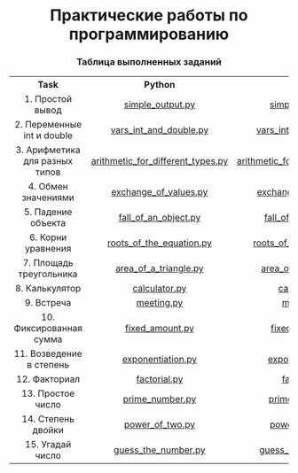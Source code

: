 <h1 align="center">Практические работы по программированию</h1>

<h3 align="center">Таблица выполненных заданий</h3>
<table style="width:100%;text-align:center">
    <tr>
        <th>Task</th>
        <th>Python</th>
        <th>C++</th>
    </tr>
    <tr>
        <td>1. Простой вывод</td>
        <td><a href="https://github.com/VladSmiyan/asdfghjkl-/tree/main/Programming/Practice/01/Python/simple_output.py">simple_output.py</a></td>
        <td><a href="https://github.com/VladSmiyan/asdfghjkl-/tree/main/Programming/Practice/01/C%2B%2B/simple_output.cpp">simple_output.cpp</a></td>
    </tr>
    <tr>
        <td>2. Переменные int и double</td>
        <td><a href="https://github.com/VladSmiyan/asdfghjkl-/tree/main/Programming/Practice/02/Python//vars_int_and_double.py">vars_int_and_double.py</a></td>
        <td><a href="https://github.com/VladSmiyan/asdfghjkl-/tree/main/Programming/Practice/02/C%2B%2B/vars_int_and_double.cpp">vars_int_and_double.cpp</a></td>
    </tr>
    <tr>
        <td>3. Арифметика для разных типов</td>
        <td><a href="https://github.com/VladSmiyan/asdfghjkl-/tree/main/Programming/Practice/03/Python//arithmetic_for_different_types.py">arithmetic_for_different_types.py</a></td>
        <td><a href="https://github.com/VladSmiyan/asdfghjkl-/tree/main/Programming/Practice/03/C%2B%2B/arithmetic_for_different_types.cpp">arithmetic_for_different_types.cpp</a></td>
    </tr>
    <tr>
        <td>4. Обмен значениями</td>
        <td><a href="https://github.com/VladSmiyan/asdfghjkl-/tree/main/Programming/Practice/04/Python//exchange_of_values.py">exchange_of_values.py</a></td>
        <td><a href="https://github.com/VladSmiyan/asdfghjkl-/tree/main/Programming/Practice/04/C%2B%2B/exchange_of_values.cpp">exchange_of_values.cpp</a></td>
    </tr>
    <tr>
        <td>5. Падение объекта</td>
        <td><a href="https://github.com/VladSmiyan/asdfghjkl-/tree/main/Programming/Practice/05/Python//fall_of_an_object.py">fall_of_an_object.py</a></td>
        <td><a href="https://github.com/VladSmiyan/asdfghjkl-/tree/main/Programming/Practice/05/C%2B%2B/fall_of_an_object.cpp">fall_of_an_object.cpp</a></td>
    </tr>
    <tr>
        <td>6. Корни уравнения</td>
        <td><a href="https://github.com/VladSmiyan/asdfghjkl-/tree/main/Programming/Practice/06/Python//roots_of_the_equation.py">roots_of_the_equation.py</a></td>
        <td><a href="https://github.com/VladSmiyan/asdfghjkl-/tree/main/Programming/Practice/06/C%2B%2B/roots_of_the_equation.cpp">roots_of_the_equation.cpp</a></td>
    </tr>
    <tr>
        <td>7. Площадь треугольника</td>
        <td><a href="https://github.com/VladSmiyan/asdfghjkl-/tree/main/Programming/Practice/07/Python//area_of_a_triangle.py">area_of_a_triangle.py</a></td>
        <td><a href="https://github.com/VladSmiyan/asdfghjkl-/tree/main/Programming/Practice/07/C%2B%2B/area_of_a_triangle.cpp">area_of_a_triangle.cpp</a></td>
    </tr>
    <tr>
        <td>8. Калькулятор</td>
        <td><a href="https://github.com/VladSmiyan/asdfghjkl-/tree/main/Programming/Practice/08/Python//calculator.py">calculator.py</a></td>
        <td><a href="https://github.com/VladSmiyan/asdfghjkl-/tree/main/Programming/Practice/08/C%2B%2B/calculator.cpp">calculator.cpp</a></td>
    </tr>
    <tr>
        <td>9. Встреча</td>
        <td><a href="https://github.com/VladSmiyan/asdfghjkl-/tree/main/Programming/Practice/09/Python//meeting.py">meeting.py</a></td>
        <td><a href="https://github.com/VladSmiyan/asdfghjkl-/tree/main/Programming/Practice/09/C%2B%2B/meeting.cpp">meeting.cpp</a></td>
    </tr>
    <tr>
        <td>10. Фиксированная сумма</td>
        <td><a href="https://github.com/VladSmiyan/asdfghjkl-/tree/main/Programming/Practice/10/Python//fixed_amount.py">fixed_amount.py</a></td>
        <td><a href="https://github.com/VladSmiyan/asdfghjkl-/tree/main/Programming/Practice/10/C%2B%2B/fixed_amount.cpp">fixed_amount.cpp</a></td>
    </tr>
    <tr>
        <td>11. Возведение в степень</td>
        <td><a href="https://github.com/VladSmiyan/asdfghjkl-/tree/main/Programming/Practice/11/Python//exponentiation.py">exponentiation.py</a></td>
        <td><a href="https://github.com/VladSmiyan/asdfghjkl-/tree/main/Programming/Practice/11/C%2B%2B/exponentiation.cpp">exponentiation.cpp</a></td>
    </tr>
    <tr>
        <td>12. Факториал</td>
        <td><a href="https://github.com/VladSmiyan/asdfghjkl-/tree/main/Programming/Practice/12/Python//factorial.py">factorial.py</a></td>
        <td><a href="https://github.com/VladSmiyan/asdfghjkl-/tree/main/Programming/Practice/12/C%2B%2B/factorial.cpp">factorial.cpp</a></td>
    </tr>
    <tr>
        <td>13. Простое число</td>
        <td><a href="https://github.com/VladSmiyan/asdfghjkl-/tree/main/Programming/Practice/13/Python//prime_number.py">prime_number.py</a></td>
        <td><a href="https://github.com/VladSmiyan/asdfghjkl-/tree/main/Programming/Practice/13/C%2B%2B/prime_number.cpp">prime_number.cpp</a></td>
    </tr>
    <tr>
        <td>14. Степень двойки</td>
            <td><a href="https://github.com/VladSmiyan/asdfghjkl-/tree/main/Programming/Practice/14/Python//power_of_two.py">power_of_two.py</a></td>
            <td><a href="https://github.com/VladSmiyan/asdfghjkl-/tree/main/Programming/Practice/14/C%2B%2B/power_of_two.cpp">power_of_two.cpp</a></td>
    </tr>
    <tr>
        <td>15. Угадай число</td>
            <td><a href="https://github.com/VladSmiyan/asdfghjkl-/tree/main/Programming/Practice/15/Python//guess_the_number.py">guess_the_number.py</a></td>
            <td><a href="https://github.com/VladSmiyan/asdfghjkl-/tree/main/Programming/Practice/15/C%2B%2B/guess_the_number.cpp">guess_the_number.cpp</a></td>
    </tr>
</table>

